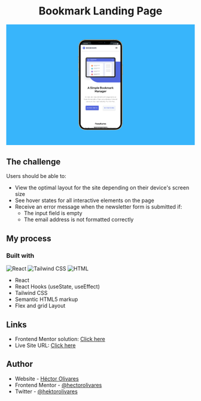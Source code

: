<div align="center">
  <h1>Bookmark Landing Page</h1>
</div>

![Design preview for the Tip calculator app coding challenge](/public/bm-cover.png)


## The challenge

Users should be able to:

- View the optimal layout for the site depending on their device's screen size
- See hover states for all interactive elements on the page
- Receive an error message when the newsletter form is submitted if:
  - The input field is empty
  - The email address is not formatted correctly

## My process
### Built with

![React](https://img.shields.io/badge/React-20232A?style=for-the-badge&logo=react&logoColor=61DAFB
) ![Tailwind CSS](https://img.shields.io/badge/Tailwind_CSS-38B2AC?style=for-the-badge&logo=tailwind-css&logoColor=white) ![HTML](https://img.shields.io/badge/HTML5-E34F26?style=for-the-badge&logo=html5&logoColor=white)


- React
- React Hooks (useState, useEffect)
- Tailwind CSS
- Semantic HTML5 markup
- Flex and grid Layout

## Links

- Frontend Mentor solution: [Click here](https://www.frontendmentor.io/solutions/time-tracking-dashboard-react-tailwind-css-zcHimGfP5a)
- Live Site URL: [Click here](https://timetrackingkdm.netlify.app/)

## Author

- Website - [Héctor Olivares](https://www.hectorolivares.me/)
- Frontend Mentor - [@hectorolivares](https://www.frontendmentor.io/profile/hectorolivares)
- Twitter - [@hektorolivares](https://twitter.com/hektorolivares)
